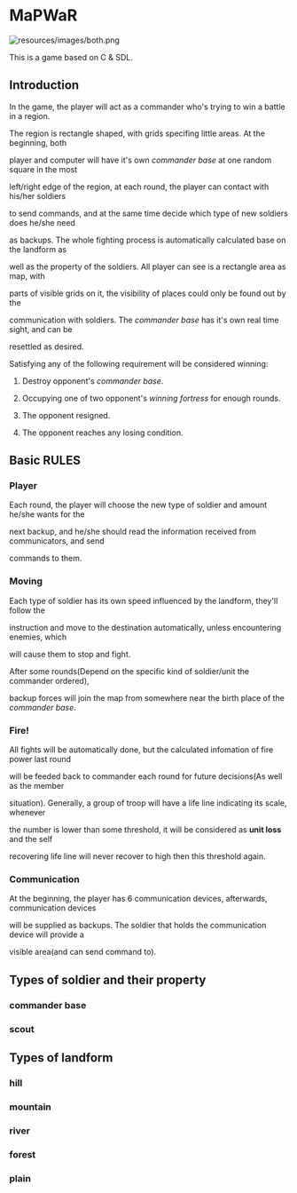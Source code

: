# MaPWaR

![resources/images/both.png](tempLogo)

This is a game based on C & SDL.

## Introduction

In the game, the player will act as a commander who's trying to win a battle in a region. 

The region is rectangle shaped, with grids specifing little areas. At the beginning, both 

player and computer will have it's own *commander base* at one random square in the most 

left/right edge of the region, at each round, the player can contact with his/her soldiers 

to send commands, and at the same time decide which type of new soldiers does he/she need 

as backups. The whole fighting process is automatically calculated base on the landform as 

well as the property of the soldiers. All player can see is a rectangle area as map, with 

parts of visible grids on it, the visibility of places could only be found out by the 

communication with soldiers. The *commander base* has it's own real time sight, and can be

resettled as desired.

Satisfying any of the following requirement will be considered winning:

1. Destroy opponent's *commander base*.

2. Occupying one of two opponent's *winning fortress* for enough rounds.

3. The opponent resigned.

4. The opponent reaches any losing condition.

## Basic RULES

### Player

Each round, the player will choose the new type of soldier and amount he/she wants for the 

next backup, and he/she should read the information received from communicators, and send 

commands to them. 

### Moving

Each type of soldier has its own speed influenced by the landform, they'll follow the 

instruction and move to the destination automatically, unless encountering enemies, which 

will cause them to stop and fight. 

After some rounds(Depend on the specific kind of soldier/unit the commander ordered), 

backup forces will join the map from somewhere near the birth place of the *commander base*.

### Fire!

All fights will be automatically done, but the calculated infomation of fire power last round 

will be feeded back to commander each round for future decisions(As well as the member 

situation). Generally, a group of troop will have a life line indicating its scale, whenever

the number is lower than some threshold, it will be considered as **unit loss** and the self 

recovering life line will never recover to high then this threshold again.

### Communication

At the beginning, the player has 6 communication devices, afterwards, communication devices

will be supplied as backups. The soldier that holds the communication device will provide a 

visible area(and can send command to).

## Types of soldier and their property

### commander base

### scout

## Types of landform

### hill

### mountain

### river

### forest

### plain




